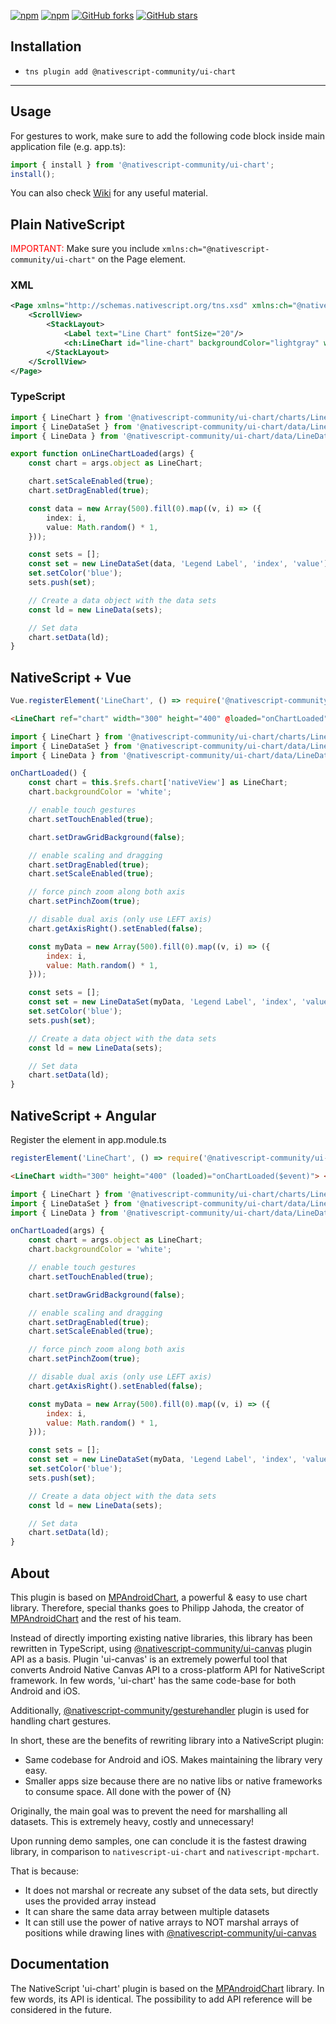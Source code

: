 [![npm](https://img.shields.io/npm/v/@nativescript-community/ui-chart.svg)](https://www.npmjs.com/package/@nativescript-community/ui-chart)
[![npm](https://img.shields.io/npm/dt/@nativescript-community/ui-chart.svg?label=npm%20downloads)](https://www.npmjs.com/package/@nativescript-community/ui-chart)
[![GitHub forks](https://img.shields.io/github/forks/nativescript-community/ui-chart.svg)](https://github.com/nativescript-community/ui-chart/network)
[![GitHub stars](https://img.shields.io/github/stars/nativescript-community/ui-chart.svg)](https://github.com/nativescript-community/ui-chart/stargazers)

## Installation

-   `tns plugin add @nativescript-community/ui-chart`

---

## Usage

For gestures to work, make sure to add the following code block inside main application file (e.g. app.ts):

```typescript
import { install } from '@nativescript-community/ui-chart';
install();
```

You can also check [Wiki](https://github.com/nativescript-community/ui-chart/wiki) for any useful material.

## Plain NativeScript

<span style="color:red">IMPORTANT: </span>Make sure you include `xmlns:ch="@nativescript-community/ui-chart"` on the Page element.

### XML

```XML
<Page xmlns="http://schemas.nativescript.org/tns.xsd" xmlns:ch="@nativescript-community/ui-chart">
    <ScrollView>
        <StackLayout>
            <Label text="Line Chart" fontSize="20"/>
            <ch:LineChart id="line-chart" backgroundColor="lightgray" width="300" height="350" loaded="onLineChartLoaded"/>
        </StackLayout>
    </ScrollView>
</Page>
```

### TypeScript

```typescript
import { LineChart } from '@nativescript-community/ui-chart/charts/LineChart';
import { LineDataSet } from '@nativescript-community/ui-chart/data/LineDataSet';
import { LineData } from '@nativescript-community/ui-chart/data/LineData';

export function onLineChartLoaded(args) {
    const chart = args.object as LineChart;

    chart.setScaleEnabled(true);
    chart.setDragEnabled(true);

    const data = new Array(500).fill(0).map((v, i) => ({
        index: i,
        value: Math.random() * 1,
    }));

    const sets = [];
    const set = new LineDataSet(data, 'Legend Label', 'index', 'value');
    set.setColor('blue');
    sets.push(set);

    // Create a data object with the data sets
    const ld = new LineData(sets);

    // Set data
    chart.setData(ld);
}
```

## NativeScript + Vue

```javascript
Vue.registerElement('LineChart', () => require('@nativescript-community/ui-chart/charts').LineChart);
```

```html
<LineChart ref="chart" width="300" height="400" @loaded="onChartLoaded"> </LineChart>
```

```javascript
import { LineChart } from '@nativescript-community/ui-chart/charts/LineChart';
import { LineDataSet } from '@nativescript-community/ui-chart/data/LineDataSet';
import { LineData } from '@nativescript-community/ui-chart/data/LineData';
```

```javascript
onChartLoaded() {
    const chart = this.$refs.chart['nativeView'] as LineChart;
    chart.backgroundColor = 'white';

    // enable touch gestures
    chart.setTouchEnabled(true);

    chart.setDrawGridBackground(false);

    // enable scaling and dragging
    chart.setDragEnabled(true);
    chart.setScaleEnabled(true);

    // force pinch zoom along both axis
    chart.setPinchZoom(true);

    // disable dual axis (only use LEFT axis)
    chart.getAxisRight().setEnabled(false);

    const myData = new Array(500).fill(0).map((v, i) => ({
        index: i,
        value: Math.random() * 1,
    }));

    const sets = [];
    const set = new LineDataSet(myData, 'Legend Label', 'index', 'value');
    set.setColor('blue');
    sets.push(set);

    // Create a data object with the data sets
    const ld = new LineData(sets);

    // Set data
    chart.setData(ld);
}
```

## NativeScript + Angular
Register the element in app.module.ts
```javascript
registerElement('LineChart', () => require('@nativescript-community/ui-chart/charts').LineChart);
```

```html
<LineChart width="300" height="400" (loaded)="onChartLoaded($event)"> </LineChart>
```

```javascript
import { LineChart } from '@nativescript-community/ui-chart/charts/LineChart';
import { LineDataSet } from '@nativescript-community/ui-chart/data/LineDataSet';
import { LineData } from '@nativescript-community/ui-chart/data/LineData';
```

```javascript
onChartLoaded(args) {
    const chart = args.object as LineChart;
    chart.backgroundColor = 'white';

    // enable touch gestures
    chart.setTouchEnabled(true);

    chart.setDrawGridBackground(false);

    // enable scaling and dragging
    chart.setDragEnabled(true);
    chart.setScaleEnabled(true);

    // force pinch zoom along both axis
    chart.setPinchZoom(true);

    // disable dual axis (only use LEFT axis)
    chart.getAxisRight().setEnabled(false);

    const myData = new Array(500).fill(0).map((v, i) => ({
        index: i,
        value: Math.random() * 1,
    }));

    const sets = [];
    const set = new LineDataSet(myData, 'Legend Label', 'index', 'value');
    set.setColor('blue');
    sets.push(set);

    // Create a data object with the data sets
    const ld = new LineData(sets);

    // Set data
    chart.setData(ld);
}
```

## About

This plugin is based on [MPAndroidChart](https://github.com/PhilJay/MPAndroidChart), a powerful & easy to use chart library. Therefore, special thanks goes to Philipp Jahoda, the creator of [MPAndroidChart](https://github.com/PhilJay/MPAndroidChart) and the rest of his team.

Instead of directly importing existing native libraries, this library has been rewritten in TypeScript, using [@nativescript-community/ui-canvas](https://github.com/nativescript-community/ui-canvas) plugin API as a basis. Plugin 'ui-canvas' is an extremely powerful tool that converts Android Native Canvas API to a cross-platform API for NativeScript framework. In few words, 'ui-chart' has the same code-base for both Android and iOS.

Additionally, [@nativescript-community/gesturehandler](https://github.com/nativescript-community/gesturehandler) plugin is used for handling chart gestures.

In short, these are the benefits of rewriting library into a NativeScript plugin:

-   Same codebase for Android and iOS. Makes maintaining the library very easy.
-   Smaller apps size because there are no native libs or native frameworks to consume space. All done with the power of {N}

Originally, the main goal was to prevent the need for marshalling all datasets. This is extremely heavy, costly and unnecessary!

Upon running demo samples, one can conclude it is the fastest drawing library, in comparison to `nativescript-ui-chart` and `nativescript-mpchart`.

That is because:

-   It does not marshal or recreate any subset of the data sets, but directly uses the provided array instead
-   It can share the same data array between multiple datasets
-   It can still use the power of native arrays to NOT marshal arrays of positions while drawing lines with [@nativescript-community/ui-canvas](https://github.com/nativescript-community/ui-canvas)

## Documentation

The NativeScript 'ui-chart' plugin is based on the [MPAndroidChart](https://github.com/PhilJay/MPAndroidChart) library.
In few words, its API is identical. The possibility to add API reference will be considered in the future.
